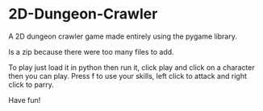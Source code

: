 # 2D-Dungeon-Crawler
A 2D dungeon crawler game made entirely using the pygame library.

Is a zip because there were too many files to add.

To play just load it in python then run it, click play and click on a character then you can play. Press f to use your skills, left click to attack and right click to parry.

Have fun!
